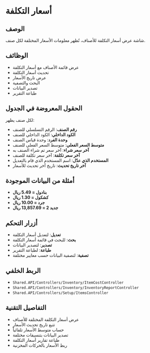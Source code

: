# أسعار التكلفة

## الوصف
شاشة عرض أسعار التكلفة للأصناف، تُظهر معلومات الأسعار المختلفة لكل صنف.

## الوظائف
- عرض قائمة الأصناف مع أسعار التكلفة
- تحديث أسعار التكلفة
- عرض تاريخ الأسعار
- البحث والتصفية
- تصدير البيانات
- طباعة التقرير

## الحقول المعروضة في الجدول
لكل صنف يظهر:
- **رقم الصنف**: الرقم التسلسلي للصنف
- **الكود الداخلي**: الكود الداخلي للصنف
- **وحدة الفرد**: وحدة قياس الصنف
- **متوسط السعر الفعلي**: متوسط السعر الفعلي للصنف
- **آخر سعر شراء**: آخر سعر تم شراء الصنف به
- **آخر سعر تكلفة**: آخر سعر تكلفة للصنف
- **المستخدم الذي عدّل**: اسم المستخدم الذي قام بالتعديل
- **آخر تاريخ تحديث**: تاريخ آخر تحديث للأسعار

## أمثلة من البيانات الموجودة
- **بنادول = 5.49 ريال**
- **كشكول = 1.30 ريال**
- **جرد = 10.00 ريال**
- **جديد 2 = 13,857.69 ريال**

## أزرار التحكم
- **تعديل**: لتعديل أسعار التكلفة
- **بحث**: للبحث في قائمة أسعار التكلفة
- **تصدير**: لتصدير البيانات
- **طباعة**: لطباعة التقرير
- **تصفية**: لتصفية البيانات حسب معايير مختلفة

## الربط الخلفي
- `Shared.API/Controllers/Inventory/ItemCostController`
- `Shared.API/Controllers/Inventory/InventoryReportController`
- `Shared.API/Controllers/Setup/ItemsController`

## التفاصيل التقنية
- عرض أسعار التكلفة المختلفة للأصناف
- تتبع تاريخ تحديث الأسعار
- حساب متوسط الأسعار تلقائياً
- تصدير البيانات بتنسيقات مختلفة
- طباعة تقارير أسعار التكلفة
- ربط الأسعار بالحركات المخزنية
